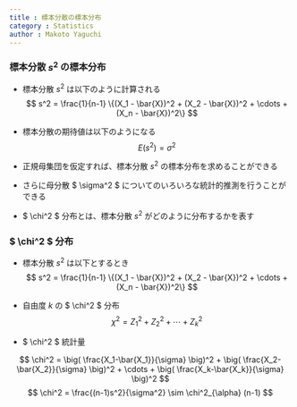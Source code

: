 ```yaml
---
title : 標本分散の標本分布
category : Statistics
author : Makoto Yaguchi
---
```


### 標本分散 $s^2$ の標本分布

- 標本分散 $s^2$ は以下のように計算される
$$ s^2 = \frac{1}{n-1} \{(X_1 - \bar{X})^2 + (X_2 - \bar{X})^2 + \cdots + (X_n - \bar{X})^2\} $$

- 標本分散の期待値は以下のようになる
$$ E(s^2) = \sigma^2 $$

- 正規母集団を仮定すれば、標本分散 $s^2$ の標本分布を求めることができる
- さらに母分散 $ \sigma^2 $ についてのいろいろな統計的推測を行うことができる

- $ \chi^2 $ 分布とは、標本分散 $s^2$ がどのように分布するかを表す

### $ \chi^2 $ 分布

- 標本分散 $s^2$ は以下とするとき
$$ s^2 = \frac{1}{n-1} \{(X_1 - \bar{X})^2 + (X_2 - \bar{X})^2 + \cdots + (X_n - \bar{X})^2\} $$

- 自由度 $k$ の $ \chi^2 $ 分布
$$ \chi^2 = Z_1^2 + Z_2^2 + \cdots + Z_k^2 $$ 

- $ \chi^2 $ 統計量

$$ \chi^2 = \big( \frac{X_1-\bar{X_1}}{\sigma} \big)^2 + \big( \frac{X_2-\bar{X_2}}{\sigma} \big)^2 + \cdots +   \big( \frac{X_k-\bar{X_k}}{\sigma} \big)^2  $$
$$ \chi^2 = \frac{(n-1)s^2}{\sigma^2} \sim \chi^2_{\alpha} (n-1) $$
